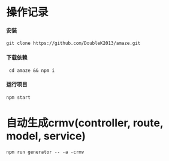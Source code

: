 # 操作记录

#### 安装
```
git clone https://github.com/DoubleK2013/amaze.git
```

#### 下载依赖
```
 cd amaze && npm i 
```

#### 运行项目
```
npm start
```

# 自动生成crmv(controller, route, model, service)
```
npm run generator -- -a -crmv
```
